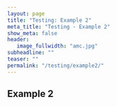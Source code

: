 ```yaml
---
layout: page
title: "Testing: Example 2"
meta_title: "Testing - Example 2"
show_meta: false
header:
   image_fullwidth: "amc.jpg"
subheadline: ""
teaser: ""
permalink: "/testing/example2/"
---
```

## Example 2
